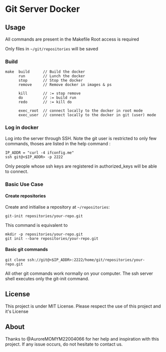 # Git Server Docker

## Usage

All commands are present in the Makefile
Root access is required

Only files in `~/git/repositories` will be saved

### Build 

```
make  build      // Build the docker 
      run        // Lunch the docker
      stop       // Stop the docker
      remove     // Remove docker in images & ps 

      kill       // := stop remove
      do         // := build run
      redo       // := kill do

      exec_root  // connect locally to the docker in root mode
      exec_user  // connect locally to the docker in git (user) mode
```

### Log in docker

Log into the server through SSH. Note the git user is restricted to
only few commands, thoses are listed in the help command :

```
IP_ADDR = "curl -4 ifconfig.me"
ssh git@<$IP_ADDR> -p 2222
```

Only people whose ssh keys are registered in authorized_keys will be able to connect.

### Basic Use Case

#### Create repositories

Create and initialise a repository at `~/repositories`:

```
git-init repositories/your-repo.git
```

This command is equivalent to 

```
mkdir -p repositories/your-repo.git
git init --bare repositories/your-repo.git
```

#### Basic git commands

```
git clone ssh://git@<$IP_ADDR>:2222/home/git/repositories/your-repo.git
```

All other git commands work normally on your computer.
The ssh server shell executes only the git-init command.

## License

This project is under MIT License.
Please respect the use of this project and it's License

## About

Thanks to @AuroreMOMYM22004066 for her help and inspiration with this project. If any issue occurs, do not hesitate to contact us.
